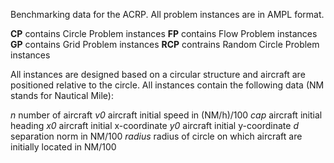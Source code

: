 Benchmarking data for the ACRP. All problem instances are in AMPL format.

__CP__ contains Circle Problem instances
__FP__ contains Flow Problem instances
__GP__ contains Grid Problem instances
__RCP__ contrains Random Circle Problem instances

All instances are designed based on a circular structure and aircraft are positioned relative to the circle. All instances contain the following data (NM stands for Nautical Mile):

_n_ number of aircraft
_v0_ aircraft initial speed in (NM/h)/100
_cap_ aircraft initial heading
_x0_ aircraft initial x-coordinate
_y0_ aircraft initial y-coordinate
_d_ separation norm in NM/100
_radius_ radius of circle on which aircraft are initially located in NM/100
